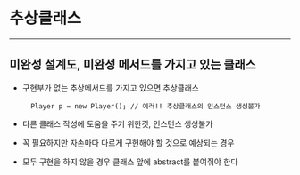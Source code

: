 # 추상클래스

* * * 

## 미완성 설계도, 미완성 메서드를 가지고 있는 클래스
* 구현부가 없는 추상메서드를 가지고 있으면 추상클래스

        Player p = new Player(); // 에러!! 추상클래스의 인스턴스 생성불가

* 다른 클래스 작성에 도움을 주기 위한것, 인스턴스 생성불가 
* 꼭 필요하지만 자손마다 다르게 구현해야 할 것으로 예상되는 경우 
* 모두 구현을 하지 않을 경우 클래스 앞에 abstract를 붙여줘야 한다